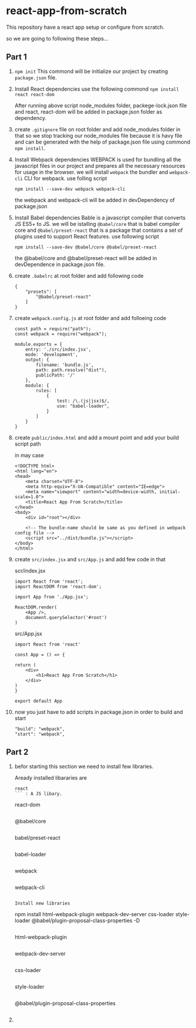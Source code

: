 # react-app-from-scratch

This repository have a react app setup or configure from scratch.

so we are going to following these steps...

## Part 1

1. ``` npm init ```
    This commond will be initialize our project by creating ```package.json``` file.

2. Install React dependencies
    use the following commond 
    ```npm install react react-dom```

    After running above script node_modules folder, packege-lock.json file and react, react-dom will be added in package.json folder as dependency.

3. create ```.gitignore``` file on root folder and add node_modules folder in that so we stop tracking our node_modules file because it is havy file and can be generated with the help of package.json file using commond ```npm install```.

4. Install Webpack dependencies
    WEBPACK is used for bundling all the javascript files in our project and prepares all the necessary resources for usage in the browser.
    we will install ```webpack``` the bundler and ```webpack-cli``` CLI for webpack.
    use folling script

    ```npm install --save-dev webpack webpack-cli```

    the webpack and webpack-cli will be added in devDependency of package.json

5. Install Babel dependencies
    Bable is a javascript compiler that converts JS ES5+ to JS.
    we will be istalling ```@babel/core``` that is babel compiler core and ```@babel/preset-react``` that is a package that contains a set of plugins used to support React features.
    use following script 

    ```npm install --save-dev @babel/core @babel/preset-react```

    the @babel/core and @babel/preset-react will be added in devDependence in package.json file.

6. create ```.babelrc``` at root folder
    and add following code

    ```
    {
        "presets": [
            "@babel/preset-react"
        ]
    }
    ```

7. create ```webpack.config.js``` at root folder
    and add folloeing code

    ```
    const path = require("path");
    const webpack = require("webpack");

    module.exports = {
        entry: './src/index.jsx',
        mode: 'development',
        output: {
            filename: 'bundle.js',
            path: path.resolve("dist"),
            publicPath: '/'
        },
        module: {
            rules: [
                {
                    test: /\.(js|jsx)$/,
                    use: "babel-loader",
                }
            ]
        }
    }
    ```

8. create ```public/index.html``` and add a mount point and add your build script path

    in may case 
    ```
    <!DOCTYPE html>
    <html lang="en">
    <head>
        <meta charset="UTF-8">
        <meta http-equiv="X-UA-Compatible" content="IE=edge">
        <meta name="viewport" content="width=device-width, initial-scale=1.0">
        <title>React App From Scratch</title>
    </head>
    <body>
        <div id="root"></div>
    
        <!-- The bundle-name should be same as you defined in webpack config file -->
        <script src="../dist/bundle.js"></script>
    </body>
    </html>
    ```

9. create ```src/index.jsx``` and ```src/App.js``` and add few code in that

    scr/index.jsx
    ```
    import React from 'react';
    import ReactDOM from 'react-dom';

    import App from './App.jsx';

    ReactDOM.render(
        <App />,
        document.querySelector('#root')
    )
    ```

    src/App.jsx
    ```
    import React from 'react'

    const App = () => {

    return (
        <div>
            <h1>React App From Scratch</h1>
        </div>
    )
    }

    export default App
    ```

10. now you just have to add scripts in package.json in order to build and start

    ```
    "build": "webpack",
    "start": "webpack",
    ```

## Part 2

1. befor starting this section we need to install few libraries.

    Aready installed libararies are
    ```
    react
    ``` : A JS libary.
    ```
    react-dom
    ``` : Serve as entry point to the DOM and serve re-renders for react
    ```
    @babel/core
    ``` : used to convert ECMAScript 2015+ code into a backwards compatible version of JavaScript in current and older browsers or environments.
    ```
    babel/preset-react
    ``` : Extends babel support for JSX.
    ```
    babel-loader
    ``` : Works with webpack to transpile ES6+ into ES5 which is supported by older browsers.
    ```
    webpack
    ``` : bundles all our files into one file.
    ```
    webpack-cli
    ``` : webpack CLI provides a flexible set of commonds for developer to increase speed when setting up a custome webpack project.

    Install new libraries 
    ```
    npm install html-webpack-plugin webpack-dev-server css-loader style-loader @babel/plugin-proposal-class-properties -D
    ```

    ```
    html-webpack-plugin
    ``` : Simplifies the creation of HTML files to d=serve your webpack bundles.
    ```
    webpack-dev-server
    ``` : Allows you to use webpack with a development server that proide live-reloading and hot-reloading.
    ```
    css-loader
    ``` : Allow webpack to covert the CSS file into a Javascript string.
    ```
    style-loader
    ``` : Inserts the javascript string into HTML DOM.
    ```
    @babel/plugin-proposal-class-properties
    ``` : This plugin transforms static class properties as well as properties declared with the property initializer syntax.

2. 

